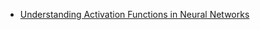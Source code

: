 * [Understanding Activation Functions in Neural Networks](https://medium.com/the-theory-of-everything/understanding-activation-functions-in-neural-networks-9491262884e0)

